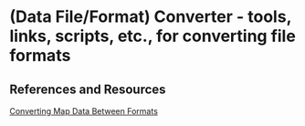 # (Data File/Format) Converter - tools, links, scripts, etc., for converting file formats  
  
## References and Resources  
[Converting Map Data Between Formats](http://wiki.openstreetmap.org/wiki/Converting_map_data_between_formats)
